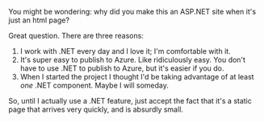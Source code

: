 You might be wondering: why did you make this an ASP.NET site when it's just
an html page?

Great question. There are three reasons:

1. I work with .NET every day and I love it; I'm comfortable with it.
2. It's super easy to publish to Azure. Like ridiculously easy. You don't have to use .NET to publish to Azure, but it's easier if you do.
3. When I started the project I thought I'd be taking advantage of at least _one_ .NET component. Maybe I will someday.

So, until I actually use a .NET feature, just accept the fact that it's a static page that arrives very quickly, and is absurdly small.
